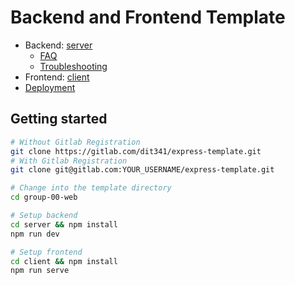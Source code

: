 # Backend and Frontend Template

* Backend: [server](./server/README.md)
  * [FAQ](./server/docs/FAQ.md)
  * [Troubleshooting](./server/docs/TROUBLESHOOTING.md)
* Frontend: [client](./client/README.md)
* [Deployment](./docs/DEPLOYMENT.md)

## Getting started

```bash
# Without Gitlab Registration
git clone https://gitlab.com/dit341/express-template.git
# With Gitlab Registration
git clone git@gitlab.com:YOUR_USERNAME/express-template.git

# Change into the template directory
cd group-00-web

# Setup backend
cd server && npm install
npm run dev

# Setup frontend
cd client && npm install
npm run serve
```
